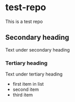 # test-repo
This is a test repo
## Secondary heading
Text under secondary heading
### Tertiary heading
Text under tertiary heading
* first item in list
* second item
* third item
